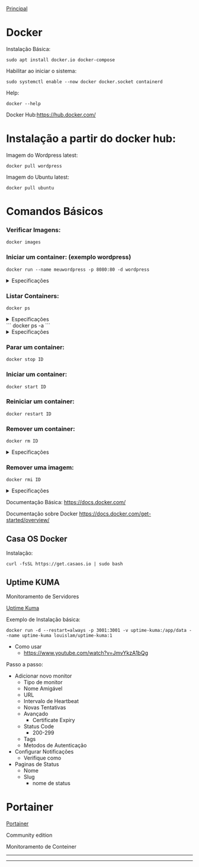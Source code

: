 [Principal](../README.md)

# Docker

Instalação Básica:
```
sudo apt install docker.io docker-compose
```
Habilitar ao iniciar o sistema:
```
sudo systemctl enable --now docker docker.socket containerd
```
Help:
```
docker --help
```
Docker Hub:<https://hub.docker.com/>


# Instalação a partir do docker hub:

Imagem do Wordpress latest:
```
docker pull wordpress
```

Imagem do Ubuntu latest:
```
docker pull ubuntu
```


# Comandos Básicos

### Verificar Imagens:
```
docker images
```

### Iniciar um container: (exemplo wordpress)
```
docker run --name meuwordpress -p 8080:80 -d wordpress
```

 <details markdown='1'><summary>
Especificações
 </summary>
 
 --name: nome do container
 -p: porta do container
 -d: Imagem a ser usada
 </details>



### Listar Containers:
```
docker ps
```
<details markdown='1'><summary>
Especificações
</summary>
 - Responde com lista de containers ativos
 - ID é um dado útil para manipulação de containers
</details>
```
docker ps -a
```
<details markdown='1'><summary>
Especificações
</summary>

Indica Conteiners que estão funcionando e que já foram parados

</details>

### Parar um container:
```
docker stop ID
```
### Iniciar um container:
```
docker start ID
```
### Reiniciar um container:
```
docker restart ID
```
### Remover um container:
```
docker rm ID
```

<details markdown='1'><summary>
Especificações
</summary>

- Para remover um container ele deve estar parado
- Evite usar o comando rm -f ID (remoção de forma forçada)

</details>


### Remover uma imagem:
```
docker rmi ID
```
<details markdown='1'><summary>
Especificações
</summary>

- Para remover uma imagem ela não pode estar em uso
- Evite usar o comando rmi -f ID (remoção de forma forçada)

</details>

Documentação Básica:
<https://docs.docker.com/>

Documentação sobre Docker
<https://docs.docker.com/get-started/overview/>

## Casa OS Docker

Instalação:
```
curl -fsSL https://get.casaos.io | sudo bash
```





## Uptime KUMA

Monitoramento de Servidores

[Uptime Kuma](https://uptime.kuma.pet/)

Exemplo de Instalação básica:

```
docker run -d --restart=always -p 3001:3001 -v uptime-kuma:/app/data --name uptime-kuma louislam/uptime-kuma:1
```

 - Como usar
   - <https://www.youtube.com/watch?v=JmvYkzA1bQg>

Passo a passo:
 - Adicionar novo monitor
   - Tipo de monitor
   - Nome Amigável
   - URL
   - Intervalo de Heartbeat
   - Novas Tentativas
   - Avançado
     - Certificate Expiry
   - Status Code
     - 200-299
   - Tags
   - Metodos de Autenticação
 - Configurar Notificações
   - Verifique como
 - Paginas de Status
   - Nome
   - Slug
     - nome de status

# Portainer

[Portainer](https://portainer.io)

Community edition

Monitoramento de Conteiner

---
---

